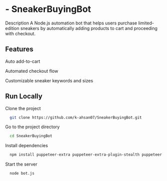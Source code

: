 
# - SneakerBuyingBot

Description
A Node.js automation bot that helps users purchase limited-edition sneakers by automatically adding products to cart and proceeding with checkout.

## Features

Auto add-to-cart

Automated checkout flow

Customizable sneaker keywords and sizes


## Run Locally

Clone the project

```bash
  git clone https://github.com/k-ahsan07/SneakerBuyingBot.git
```

Go to the project directory

```bash
  cd SneakerBuyingBot
```

Install dependencies

```bash
  npm install puppeteer-extra puppeteer-extra-plugin-stealth puppeteer
```

Start the server

```bash
  node bot.js
```

